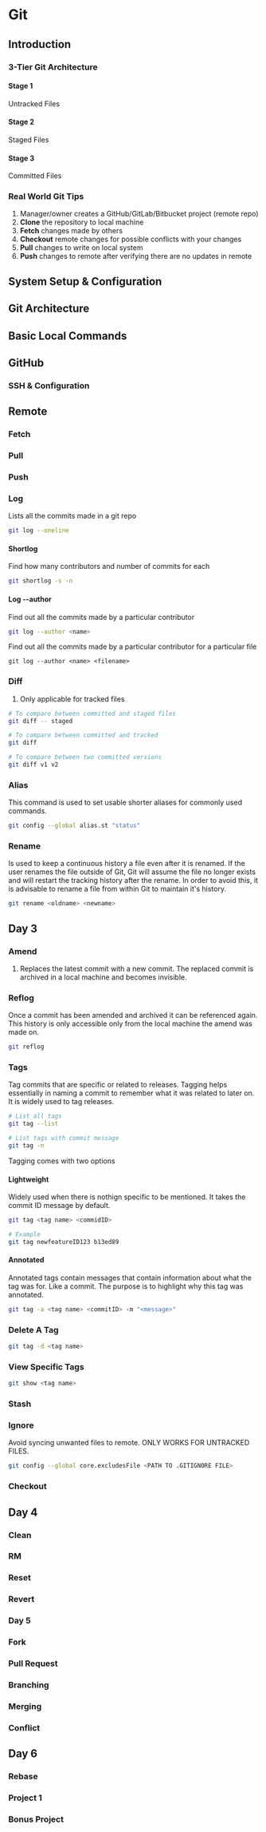 # Git

## Introduction

### 3-Tier Git Architecture

#### Stage 1

Untracked Files

#### Stage 2

Staged Files

#### Stage 3

Committed Files

### Real World Git Tips

1. Manager/owner creates a GitHub/GitLab/Bitbucket project (remote repo)
2. **Clone** the repository to local machine
3. **Fetch** changes made by others
4. **Checkout** remote changes for possible conflicts with your changes
5. **Pull** changes to write on local system
6. **Push** changes to remote after verifying there are no updates in remote

## System Setup & Configuration

## Git Architecture

## Basic Local Commands

## GitHub

### SSH & Configuration

## Remote

### Fetch

### Pull

### Push

### Log

Lists all the commits made in a git repo

```bash
git log --oneline
```

#### Shortlog

Find how many contributors and number of commits for each

```bash
git shortlog -s -n
```

#### Log --author

Find out all the commits made by a particular contributor

```bash
git log --author <name>
```

Find out all the commits made by a particular contributor for a particular file

```git
git log --author <name> <filename>
```

### Diff

1. Only applicable for tracked files

```bash
# To compare between committed and staged files
git diff -- staged

# To compare between committed and tracked
git diff

# To compare between two committed versions
git diff v1 v2
```

### Alias

This command is used to set usable shorter aliases for commonly used commands.

```bash
git config --global alias.st "status"
```

### Rename

Is used to keep a continuous history a file even after it is renamed. If the user renames the file outside of Git, Git will assume the file no longer exists and will restart the tracking history after the rename. In order to avoid this, it is advisable to rename a file from within Git to maintain it's history.

```bash
git rename <oldname> <newname>
```

## Day 3

### Amend

1. Replaces the latest commit with a new commit. The replaced commit is archived in a local machine and becomes invisible.

### Reflog

Once a commit has been amended and archived it can be referenced again. This history is only accessible only from the local machine the amend was made on.

```bash
git reflog
```

### Tags

Tag commits that are specific or related to releases. Tagging helps essentially in naming a commit to remember what it was related to later on. It is widely used to tag releases.

```bash
# List all tags
git tag --list

# List tags with commit message
git tag -n
```

Tagging comes with two options

#### Lightweight

Widely used when there is nothign specific to be mentioned. It takes the commit ID message by default.

```bash
git tag <tag name> <commidID>

# Example
git tag newfeatureID123 b13ed89
```

#### Annotated

Annotated tags contain messages that contain information about what the tag was for. Like a commit. The purpose is to highlight why this tag was annotated.

```bash
git tag -a <tag name> <commitID> -m "<message>"
```

### Delete A Tag

```bash
git tag -d <tag name>
```

### View Specific Tags

```bash
git show <tag name>
```

### Stash

### Ignore

Avoid syncing unwanted files to remote. ONLY WORKS FOR UNTRACKED FILES.

```bash 
git config --global core.excludesFile <PATH TO .GITIGNORE FILE>
```

### Checkout

## Day 4

### Clean

### RM

### Reset

### Revert

### Day 5

### Fork

### Pull Request

### Branching

### Merging

### Conflict

## Day 6

### Rebase

### Project 1

### Bonus Project

